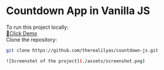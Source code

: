 # Countdown App in Vanilla JS

To run this project locally:
<br>
<a href="https://moonlit-llama-2483f1.netlify.app/">🔗Click Demo</a>
<br>
Clone the repository:
   ```bash
   git clone https://github.com/therealilyas/countdown-js.git

![Screenshot of the project](./assets/screenshot.png)
